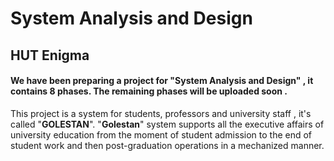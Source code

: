 # System Analysis and Design
## HUT Enigma
#### We have been preparing a project for "**System Analysis and Design**" , it contains 8 phases. The remaining phases will be uploaded soon .
This project is a system for students, professors and university staff , it's called "**GOLESTAN**".
"**Golestan**" system supports all the executive affairs of university education from the moment of student admission to the end of student work and then post-graduation operations in a mechanized manner.
